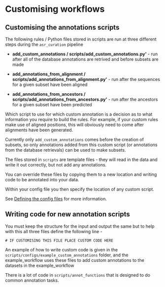 # Customising workflows

## **Customising the annotations scripts**

The following rules / Python files stored in scripts are run at three different steps during the `asr_curation` pipeline 

- **add_custom_annotations / scripts/add_custom_annotations.py'** - run after all of the database annotations are retrived and before subsets are made

- **add_annotations_from_alignment / scripts/add_annotations_from_alignment.py'** - run after the sequences for a given subset have been aligned

- **add_annotations_from_ancestors / scripts/add_annotations_from_ancestors.py'** - run after the ancestors for a given subset have been predicted

Which script to use for which custom annotation is a decision as to what information you require to build the rules. For example, if your custom rules make use of aligned positions, this will obviously need to come after alignments have been generated.

Currently only `add_custom_annotations` comes before the creation of subsets, so only annotations added from this custom script (or annotations from the database retrievals) can be used to make subsets. 

The files stored in `scripts` are template files - they will read in the data and write it out correctly, but not add any annotations.

You can override these files by copying them to a new location and writing code to be annotated into your data. 

Within your config file you then specify the location of any custom script. 

See [Defining the config files](defining_files.md#defining-the-config-files) for more information.


## Writing code for new annotation scripts


You must keep the structure for the input and output the same but to help with this all three files define the following line -

```
# IF CUSTOMISING THIS FILE PLACE CUSTOM CODE HERE
```

An example of how to write custom code is given in the `scripts/configs/example_custom_annotations` folder, and the example_workflow uses these files to add custom annotations to the datasets in the example_workflow

There is a lot of code in `scripts/annot_functions` that is designed to do common annotation tasks.
